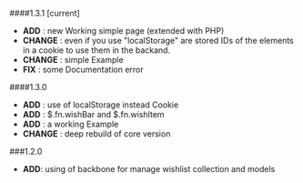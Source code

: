 ####1.3.1 [current]
  + **ADD** : new Working simple page (extended with PHP)
  + **CHANGE** : even if you use "localStorage" are stored IDs of the elements in a cookie to use  them in the backand.
  + **CHANGE** : simple Example
  + **FIX** : some Documentation error

####1.3.0
  + **ADD** : use of localStorage instead Cookie
  + **ADD** : $.fn.wishBar and $.fn.wishItem
  + **ADD** : a working Example
  + **CHANGE** : deep rebuild of core version

###1.2.0
  + **ADD**: using of backbone for manage wishlist collection and models